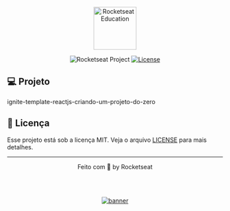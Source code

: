 <p align="center">
  <img alt="Rocketseat Education" src="https://avatars.githubusercontent.com/u/69590972?s=200&v=4" width="100px" />
</p>

<p align="center">
  <img src="https://img.shields.io/static/v1?label=Rocketseat&message=Education&color=8257e5&labelColor=202024" alt="Rocketseat Project" />
  <a href="LICENSE"><img  src="https://img.shields.io/static/v1?label=License&message=MIT&color=8257e5&labelColor=202024" alt="License"></a>
</p>

## 💻 Projeto

ignite-template-reactjs-criando-um-projeto-do-zero

## 📝 Licença

Esse projeto está sob a licença MIT. Veja o arquivo [LICENSE](LICENSE) para mais detalhes.

---

<p align="center">
  Feito com 💜 by Rocketseat
</p>

<!--START_SECTION:footer-->

<br />
<br />

<p align="center">
  <a href="https://discord.gg/rocketseat" target="_blank">
    <img align="center" src="https://storage.googleapis.com/golden-wind/comunidade/rodape.svg" alt="banner"/>
  </a>
</p>

<!--END_SECTION:footer-->
